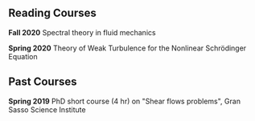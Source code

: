 ## Reading Courses
**Fall 2020** Spectral theory in fluid mechanics

**Spring 2020** Theory of Weak Turbulence for the Nonlinear Schrödinger
Equation

## Past Courses
**Spring 2019** PhD short course (4 hr) on "Shear flows problems", Gran Sasso Science Institute

